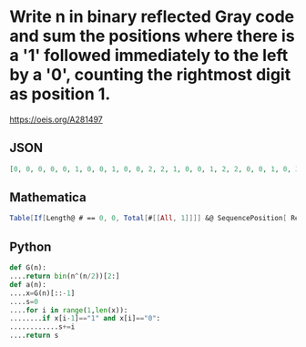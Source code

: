 # Write n in binary reflected Gray code and sum the positions where there is a '1' followed immediately to the left by a '0', counting the rightmost digit as position 1\.
https://oeis.org/A281497
## JSON
```JSON
[0, 0, 0, 0, 0, 1, 0, 0, 1, 0, 0, 2, 2, 1, 0, 0, 1, 2, 2, 0, 0, 1, 0, 3, 4, 3, 3, 2, 2, 1, 0, 0, 1, 2, 2, 3, 3, 4, 3, 0, 1, 0, 0, 2, 2, 1, 0, 4, 5, 6, 6, 4, 4, 5, 4, 3, 4, 3, 3, 2, 2, 1, 0, 0, 1, 2, 2, 3, 3, 4, 3, 4, 5, 4, 4, 6, 6, 5, 4, 0, 1, 2, 2, 0, 0, 1, 0, 3, 4, 3, 3, 2, 2, 1, 0, 5, 6, 7, 7, 8, 8, 9, 8, 5, 6, 5, 5, 7, 7, 6]
```
## Mathematica
```Mathematica
Table[If[Length@ # == 0, 0, Total[#[[All, 1]]]] &@ SequencePosition[ Reverse@ IntegerDigits[#, 2] &@ BitXor[n, Floor[n/2]], {1, 0}], {n, 120}] (* _Michael De Vlieger_, Jan 23 2017, Version 10.1, after _Robert G. Wilson v_ at A003188 *)
```
## Python
```Python
def G(n):
....return bin(n^(n/2))[2:]
def a(n):
....x=G(n)[::-1]
....s=0
....for i in range(1,len(x)):
........if x[i-1]=="1" and x[i]=="0":
............s+=i
....return s
```
